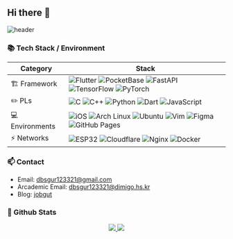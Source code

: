 ## Hi there 👋

![header](https://capsule-render.vercel.app/api?type=waving&height=310&color=gradient&text=Hi%20there,%20I'm%20Yoon%20Hyuk%20👋)

### 📚 Tech Stack / Environment

| Category        | Stack |
|-----------------|-------|
| 🏗 Framework    | ![Flutter](https://img.shields.io/badge/Flutter-02569B?logo=flutter&logoColor=white) ![PocketBase](https://img.shields.io/badge/PocketBase-1E1E1E?logo=databricks&logoColor=white) ![FastAPI](https://img.shields.io/badge/FastAPI-009688?logo=fastapi&logoColor=white) ![TensorFlow](https://img.shields.io/badge/TensorFlow-FF6F00?logo=tensorflow&logoColor=white) ![PyTorch](https://img.shields.io/badge/PyTorch-EE4C2C?logo=pytorch&logoColor=white) |
| ✏️ PLs         | ![C](https://img.shields.io/badge/C-A8B9CC?logo=c&logoColor=white) ![C++](https://img.shields.io/badge/C++-00599C?logo=cplusplus&logoColor=white) ![Python](https://img.shields.io/badge/Python-3776AB?logo=python&logoColor=white) ![Dart](https://img.shields.io/badge/Dart-0175C2?logo=dart&logoColor=white) ![JavaScript](https://img.shields.io/badge/JavaScript-F7DF1E?logo=javascript&logoColor=black) |
| 💻 Environments | ![iOS](https://img.shields.io/badge/iOS-000000?logo=apple&logoColor=white) ![Arch Linux](https://img.shields.io/badge/Arch_Linux-1793D1?logo=archlinux&logoColor=white) ![Ubuntu](https://img.shields.io/badge/Ubuntu-E95420?logo=ubuntu&logoColor=white) ![Vim](https://img.shields.io/badge/Vim-019733?logo=vim&logoColor=white) ![Figma](https://img.shields.io/badge/Figma-F24E1E?logo=figma&logoColor=white) ![GitHub Pages](https://img.shields.io/badge/GitHub_Pages-222222?logo=githubpages&logoColor=white) |
| ⚡ Networks     | ![ESP32](https://img.shields.io/badge/ESP32-000000?logo=espressif&logoColor=white) ![Cloudflare](https://img.shields.io/badge/Cloudflare-F38020?logo=cloudflare&logoColor=white) ![Nginx](https://img.shields.io/badge/Nginx-009639?logo=nginx&logoColor=white) ![Docker](https://img.shields.io/badge/Docker-2496ED?logo=docker&logoColor=white) |

### 📫 Contact

- Email: dbsgur123321@gmail.com
- Arcademic Email: dbsgur123321@dimigo.hs.kr
- Blog: [jobgut](https://snowman0919.site)

### 🔭 Github Stats

<div align="center">
<a href="https://github.com/anuraghazra/github-readme-stats">
  <img src="https://github-readme-stats.vercel.app/api?username=snowman0919&show_icons=true&theme=github_dark&hide_border=true&include_all_commits=true" />
</a>
<a href="https://github.com/anuraghazra/github-readme-stats">
  <img src="https://github-readme-stats.vercel.app/api/top-langs/?username=snowman0919&langs_count=8&layout=compact&theme=github_dark&hide_border=true" />
</a>
</div>
<!--
**snowman0919/snowman0919** is a ✨ _special_ ✨ repository because its `README.md` (this file) appears on your GitHub profile.

Here are some ideas to get you started:

- 🔭 I’m currently working on ...
- 🌱 I’m currently learning ...
- 👯 I’m looking to collaborate on ...
- 🤔 I’m looking for help with ...
- 💬 Ask me about ...
- 📫 How to reach me: ...
- 😄 Pronouns: ...
- ⚡ Fun fact: ...
-->
